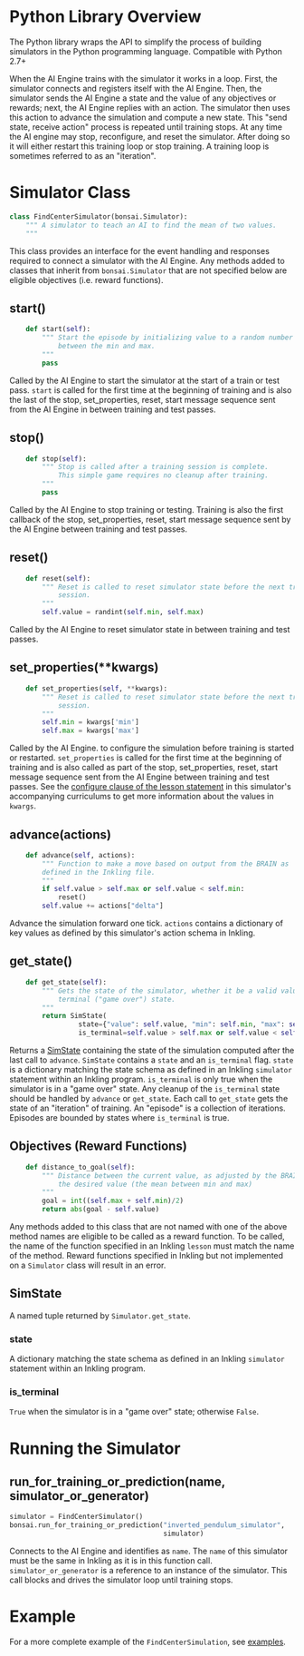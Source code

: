 # Python Library Overview

The Python library wraps the API to simplify the process of building simulators
in the Python programming language.  Compatible with Python 2.7+

When the AI Engine trains with the simulator it works in a loop. First, the
simulator connects and registers itself with the AI Engine. Then, the simulator
sends the AI Engine a state and the value of any objectives or rewards; next,
the AI Engine replies with an action. The simulator then uses this action to
advance the simulation and compute a new state. This "send state, receive
action" process is repeated until training stops.  At any time the AI engine
may stop, reconfigure, and reset the simulator.  After doing so it will either
restart this training loop or stop training.  A training loop is sometimes
referred to as an "iteration".

# Simulator Class

```python
class FindCenterSimulator(bonsai.Simulator):
    """ A simulator to teach an AI to find the mean of two values.
    """
```

This class provides an interface for the event handling and responses required
to connect a simulator with the AI Engine.  Any methods added to classes that
inherit from `bonsai.Simulator` that are not specified below are eligible
objectives (i.e. reward functions).


## start()

```python
    def start(self):
        """ Start the episode by initializing value to a random number
            between the min and max.
        """
        pass
```

Called by the AI Engine to start the simulator at the start of a train or test
pass.  `start` is called for the first time at the beginning of training and is
also the last of the stop, set_properties, reset, start message sequence sent
from the AI Engine in between training and test passes.


## stop()

```python
    def stop(self):
        """ Stop is called after a training session is complete.
            This simple game requires no cleanup after training.
        """
        pass
```
Called by the AI Engine to stop training or testing. Training is also the first
callback of the stop, set_properties, reset, start message sequence sent by the
AI Engine between training and test passes.


## reset()

```python
    def reset(self):
        """ Reset is called to reset simulator state before the next training 
            session.
        """
        self.value = randint(self.min, self.max)
```

Called by the AI Engine to reset simulator state in between training and test
passes.


## set_properties(**kwargs)

```python
    def set_properties(self, **kwargs):
        """ Reset is called to reset simulator state before the next training 
            session.
        """
        self.min = kwargs['min']
        self.max = kwargs['max']
```

Called by the AI Engine. to configure the simulation before training is started
or restarted. `set_properties` is called for the first time at the beginning of
training and is also called as part of the stop, set_properties, reset, start
message sequence sent from the AI Engine between training and test passes. See
the [configure clause of the lesson statement][1] in this simulator's
accompanying curriculums to get more information about the values in `kwargs`.


## advance(actions)

```python
    def advance(self, actions):
        """ Function to make a move based on output from the BRAIN as
        defined in the Inkling file.
        """
        if self.value > self.max or self.value < self.min:
            reset()
        self.value += actions["delta"]
```

Advance the simulation forward one tick. `actions` contains a dictionary of key
values as defined by this simulator's action schema in Inkling.


## get_state()

```python
    def get_state(self):
        """ Gets the state of the simulator, whether it be a valid value or
            terminal ("game over") state.
        """
        return SimState(
                 state={"value": self.value, "min": self.min, "max": self.max},
                 is_terminal=self.value > self.max or self.value < self.min)
```

Returns a [SimState][2] containing the state of the simulation computed after
the last call to `advance`. `SimState` contains a `state` and an `is_terminal`
flag. `state` is a dictionary matching the state schema as defined in an
Inkling `simulator` statement within an Inkling program. `is_terminal` is only
true when the simulator is in a "game over" state. Any cleanup of the
`is_terminal` state should be handled by `advance` or `get_state`. Each call
to `get_state` gets the state of an "iteration" of training.  An "episode" is
a collection of iterations. Episodes are bounded by states where `is_terminal`
is true.


## Objectives (Reward Functions)

```python
    def distance_to_goal(self):
        """ Distance between the current value, as adjusted by the BRAIN and
            the desired value (the mean between min and max)
        """
        goal = int((self.max + self.min)/2)
        return abs(goal - self.value)
```

Any methods added to this class that are not named with one of the above
method names are eligible to be called as a reward function.  To be called,
the name of the function specified in an Inkling `lesson` must match the name
of the method.  Reward functions specified in Inkling but not implemented on a
`Simulator` class will result in an error.

## SimState

A named tuple returned by `Simulator.get_state`.


### state

A dictionary matching the state schema as defined in an Inkling `simulator`
statement within an Inkling program.


### is_terminal

`True` when the simulator is in a "game over" state; otherwise `False`.


# Running the Simulator

## run_for_training_or_prediction(name, simulator_or_generator)

```python
simulator = FindCenterSimulator()
bonsai.run_for_training_or_prediction("inverted_pendulum_simulator",
                                      simulator)
```

Connects to the AI Engine and identifies as `name`. The `name` of this
simulator must be the same in Inkling as it is in this function call.
`simulator_or_generator` is a reference to an instance of the simulator. This
call blocks and drives the simulator loop until training stops.


# Example

For a more complete example of the `FindCenterSimulation`, see [examples][3].


[1]: inkling-reference.html#lesson-configure-clause-syntax
[2]: #simstate
[3]: ../examples.html#find-the-center-example

